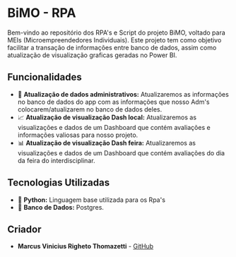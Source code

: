 <!DOCTYPE html>
<html lang="pt-BR">
<head>
<meta charset="UTF-8">
<meta name="viewport" content="width=device-width, initial-scale=1.0">
</head>
<body>
<h1>BiMO - RPA</h1>
<p>
        Bem-vindo ao repositório dos RPA's e Script do projeto BiMO, voltado para MEIs (Microempreendedores Individuais). 
        Este projeto tem como objetivo facilitar a transação de informações entre banco de dados, assim como atualização de visualização graficas geradas no Power BI.
</p>
<h2>Funcionalidades</h2>
<ul>
<li>🎲 <strong>Atualização de dados administrativos:</strong> Atualizaremos as informações no banco de dados do app com as informações que nosso Adm's colocarem/atualizarem no banco de dados deles.</li>
<li>📈 <strong>Atualização de visualização Dash local:</strong> Atualizaremos as visualizações e dados de um Dashboard que contém avaliações e informações valiosas para nosso projeto.</li>
<li>📊 <strong>Atualização de visualização Dash feira:</strong> Atualizaremos as visualizações e dados de um Dashboard que contém avaliações do dia da feira do interdisciplinar.</li>
</ul>
<h2>Tecnologias Utilizadas</h2>
<ul>
<li>🐍 <strong>Python:</strong> Linguagem base utilizada para os Rpa's</li>
<li>💾 <strong>Banco de Dados:</strong> Postgres.</li>
</ul>
<h2>Criador</h2>
<ul>
<li><strong>Marcus Vinicius Righeto Thomazetti</strong> - <a href="https://github.com/MarcusVinciusRT">GitHub</a></li>
</ul>
</body>
</html>
